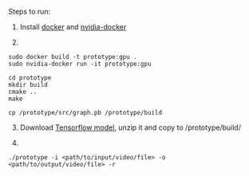 Steps to run:

1) Install [docker](https://docs.docker.com/engine/installation/) and [nvidia-docker](https://github.com/NVIDIA/nvidia-docker)

2) 
```
sudo docker build -t prototype:gpu .
sudo nvidia-docker run -it prototype:gpu

cd prototype
mkdir build
cmake ..
make

cp /prototype/src/graph.pb /prototype/build
```

3) Download [Tensorflow model](http://campar.in.tum.de/files/rupprecht/depthpred/NYU_FCRN-checkpoint.zip), unzip it and copy to /prototype/build/

4) 
```
./prototype -i <path/to/input/video/file> -o <path/to/output/video/file> -r
```
